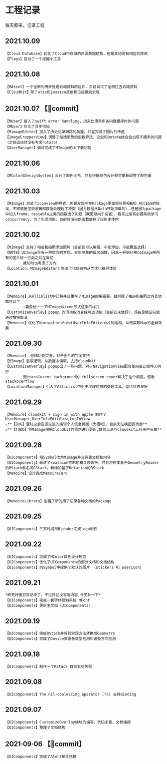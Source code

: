 #  工程记录

每天都来，记录工程

## **2021.10.09**
    【Cloud Database】优化了Cloud中存储的资源数据结构，但是本地没有相应的修改
    【Flags】启动了一个提醒小工具

## **2021.10.08**
    【MAsset】一个全新的用来处理云端资料的组件，目前调试了全部拉去云端资料
    【CloudKit】除了otis和jessica其他都已经做到云端

## **2021.10.07**  【🚩commit】
    【MUser】接入了swift error handling，用来处理异步访问数据库时的问题
    【MUser】优化了异步代码
    【MimageEditor】加入了历史记录跟踪的功能，并且完成了图片的传值
    【ImageCropperView】调整了拖拽手势的函数算法，之前和Rotate结合会出现不跟手的问题（之前运动时没有考虑rotate）
    【UserManager】调试完成了MImage的上下载功能

## **2021.10.06**
    【MColor&DesignSystem】设计了颜色关系，并且根据颜色设计规范重新调整了颜色值

## **2021.10.03**
    【MImage】测试了iconview的样式，但是发现写在Package里面很容易报BAD ACCESS的错误，不知道是渲染逻辑和数据处理起了冲突（因为数据从Data开始加载的），还是因为package中加入frame、resiable之类的函数出了问题（我更倾向于前者），看来之后有必要系统学习concurrnecy。为了实现功能，目前将渲染的函数放在了应用主体内


## **2021.10.02**
    【MImage】支持了相册和拍照添加照片（目前仅可以编辑，不能添加，不能覆盖选择）
    【NOTE】UIImage里有一种隐含的方向，会影响我的裁切函数，因此一开始利用CGImage把所有的图片统一方向之后在裁切
            裁切时也考虑了方向
    【Location，MImageEditor】修改了代码结构从而优化横屏体验

## **2021.10.01**
    【Memoire】从Allinlist中迁移并且重写了MImage的编辑器，目前除了相册和拍照之外其他都可以了
            ⚠️需要统一一下MImage以icon形式渲染的样式
    【CustomizeOverlay】popup 的滑动取消变成可选功能（目前还未做好），现在是锁定只能通过按钮取消
    【Memoire】优化了NavigationView(UserInfoEditview)的结构，从而实现Map的全屏效果

## **2021.09.30**
    【Memoire】 登陆功能完善，对于图片的完全支持
    【MImage】重写逻辑，从数据中读取，支持cloudkit
    【CustomizeOverlay】popup出了一些问题，对于NavigationView配合使用会让控件无响应
            用translucent background的 fullscreen cover解决了这个问题，感谢stackoverflow
    【LocationManager】引入了AllinList中对于地理位置的处理工具，运行状态良好

## **2021.09.29**
    【Memoire】cloudkit + sign in with apple 制作了UserManager,UserInfoEditView,LogInView
    ⚠️**【BUG】登陆之后应该先进入编辑个人信息页面（大概吧），目前无法唤起该页面**
    ⚠️**【TODO】将MImage根据Cloudkit的需求进行更新,目前无法与Cloudkit上传用户头像**

## **2021.09.28**
    【UIComponents】将Symbol改为MImage并且完善文档和内容
    【UIComponents】新建了roataion控制的相关修饰符，并且将原本基于GeometryReader的RStack改名问GStack，新增加基于Rotation的RStack
    【Memoire】设计完成MemoireCard

## **2021.09.26**
    【MemoireLibrary】创建了新的用于记录各种文档的Package

## **2021.09.25**
    【UIComponents】三天时间用Blender完成logo制作

## **2021.09.22**
    【UIComponents】完成了MColor颜色设计规范
    【UIComponents】优化了UIComponents的部分文档和文档结构
    【UIComponents】向Symbol中提供了默认的图片 （stickers 和 usericon）

## **2021.09.21**
    *昨天好像忘写记录了，不过好在没写啥内容,今天补一下*
    【UIComponents】完成一套字体控制系统 MFont
    【UIComponents】更新主文档（UIComponents）

## **2021.09.19**
    【UIComponents】完成RStack并将其实现方法转换成Geometry
    【UIComponents】完成了Device类设备类型检测和设备方向检测

## **2021.09.18**
    【UIComponents】制作一个RStack 目前有些失败

## **2021.09.08**
    【UIComponents】The nil-coalescing operator (??) 支持Binding

## **2021.09.07**
    【UIComponents】CustomizeOverlay模块的编写、代码复查、文档编撰
    【UIComponents】整理了文档结构

## **2021·09·06** 【🚩commit】
    【UIComponents】完成了Alert相关搭建

